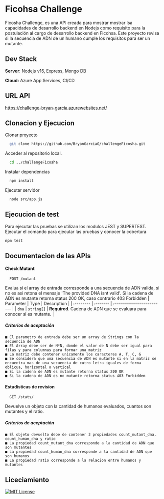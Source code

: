 
# Ficohsa Challenge

Ficosha Challenge, es una API creada para mostrar mostrar lsa capacidades de desarrollo backend en Nodejs como requisito para la postulación al cargo de desarrollo backend en Ficohsa.
Este proyecto revisa si la secuencia de ADN de un humano cumple los requisitos para ser un mutante.

## Dev Stack

**Server:** Nodejs v16, Express, Mongo DB

**Cloud:** Azure App Services, CI/CD 


## URL API

https://challenge-bryan-garcia.azurewebsites.net/


## Clonacion y Ejecucion

Clonar proyecto

```bash
  git clone https://github.com/BryanGarciaG/challengeFicosha.git
```

Acceder al repositorio local.

```bash
  cd ../challengeFicosha
```

Instalar dependencias

```bash
  npm install
```

Ejecutar  servidor

```bash
  node src/app.js
```


## Ejecucion de test

Para ejecutar las pruebas se utilizan los modulos JEST y SUPERTEST.
Ejecutar el comando para ejecutar las pruebas y conocer la cobertura
```bash
npm test
```
## Documentacion de las APIs

#### Check Mutant

```http
  POST /mutant
```
Evalua si el array de entrada corresponde a una secuencia de ADN valida, si no es asi retona el mensaje 'The provided DNA isnt valid'. Si la cadena de ADN es mutante retorna status 200 OK, caso contrario 403 Forbidden
| Parameter | Type     | Description                |
| :-------- | :------- | :------------------------- |
| `dna` | `string[]` | **Required**. Cadena de ADN que se evaluara para conocer si es mutante. |

##### Criterios de aceptación

    ■ El parametro de entrada debe ser un array de Strings con la secuencia de ADN
    ■ El Array debe ser de N*N, donde el valor de N debe ser igual para filas y para columnas para formar una matriz
    ■ La matriz debe contener unicamente los caracteres A, T, C, G
    ■ Se considera que una secuencia de ADN es mutante si en la matriz se encuentra mas de una secuencia de cutro letra iguales de forma oblicua, horizontal o vertical
    ■ Si la cadena de ADN es mutante retorna status 200 OK
    ■ Si la cadena de ADN es no mutante retorna status 403 Forbidden

#### Estadisticas de revision

```http
  GET /stats/
```
Devuelve un objeto con la cantidad de humanos evaluados, cuantos son mutantes y el ratio.

##### Criterios de aceptación

    ■ El objeto devuelto debe de contener 3 propiedades count_mutant_dna, count_human_dna y ratio
    ■ La propiedad count_mutant_dna corresponde a la cantidad de ADN que son mutantes
    ■ La propiedad count_human_dna corresponde a la cantidad de ADN que son humanos
    ■ La propiedad ratio corresponde a la relacion entre humanos y mutantes



## Liceciamiento

[![MIT License](https://img.shields.io/badge/License-MIT-green.svg)](https://choosealicense.com/licenses/mit/)

